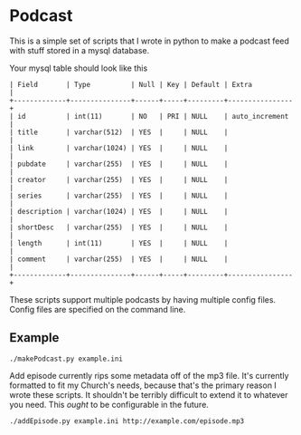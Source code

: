 # Podcast
This is a simple set of scripts that I wrote in python to make a podcast feed
with stuff stored in a mysql database. 

Your mysql table should look like this

```+-------------+---------------+------+-----+---------+----------------+
| Field       | Type          | Null | Key | Default | Extra          |
+-------------+---------------+------+-----+---------+----------------+
| id          | int(11)       | NO   | PRI | NULL    | auto_increment |
| title       | varchar(512)  | YES  |     | NULL    |                |
| link        | varchar(1024) | YES  |     | NULL    |                |
| pubdate     | varchar(255)  | YES  |     | NULL    |                |
| creator     | varchar(255)  | YES  |     | NULL    |                |
| series      | varchar(255)  | YES  |     | NULL    |                |
| description | varchar(1024) | YES  |     | NULL    |                |
| shortDesc   | varchar(255)  | YES  |     | NULL    |                |
| length      | int(11)       | YES  |     | NULL    |                |
| comment     | varchar(255)  | YES  |     | NULL    |                |
+-------------+---------------+------+-----+---------+----------------+
```

These scripts support multiple podcasts by having multiple config files. Config
files are specified on the command line. 

## Example
    ./makePodcast.py example.ini 

Add episode currently rips some metadata off of the mp3 file. It's currently 
formatted to fit my Church's needs, because that's the primary reason I wrote 
these scripts. It shouldn't be terribly difficult to extend it to whatever you 
need. This *ought* to be configurable in the future. 

    ./addEpisode.py example.ini http://example.com/episode.mp3
